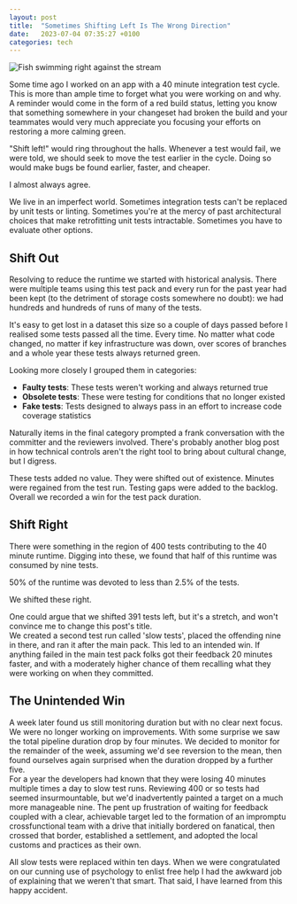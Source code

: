 ```yaml
---
layout: post
title:  "Sometimes Shifting Left Is The Wrong Direction"
date:   2023-07-04 07:35:27 +0100
categories: tech
---
```


![Fish swimming right against the stream](https://github.com/Geoff-Lillis/geoff-lillis.github.io/blob/main/docs/assets/images/ShiftLeft.jpeg?raw=true) 

Some time ago I worked on an app with a 40 minute integration test cycle. This is more than ample time to forget what you were working on and why. A reminder would come in the form of a red build status, letting you know that something somewhere in your changeset had broken the build and your teammates would very much appreciate you focusing your efforts on restoring a more calming green.

"Shift left!" would ring throughout the halls. Whenever a test would fail, we were told, we should seek to move the test earlier in the cycle. Doing so would make bugs be found earlier, faster, and cheaper.

I almost always agree.

We live in an imperfect world. Sometimes integration tests can't be replaced by unit tests or linting. Sometimes you're at the mercy of past architectural choices that make retrofitting unit tests intractable. Sometimes you have to evaluate other options.

## Shift Out

Resolving to reduce the runtime we started with historical analysis. There were multiple teams using this test pack and every run for the past year had been kept (to the detriment of storage costs somewhere no doubt): we had hundreds and hundreds of runs of many of the tests.

It's easy to get lost in a dataset this size so a couple of days passed before I realised some tests passed all the time. Every time. No matter what code changed, no matter if key infrastructure was down, over scores of branches and a whole year these tests always returned green.

Looking more closely I grouped them in categories:

* **Faulty tests**: These tests weren't working and always returned true
* **Obsolete tests**: These were testing for conditions that no longer existed
* **Fake tests**: Tests designed to always pass in an effort to increase code coverage statistics

Naturally items in the final category prompted a frank conversation with the committer and the reviewers involved. There's probably another blog post in how technical controls aren't the right tool to bring about cultural change, but I digress.

These tests added no value. They were shifted out of existence. Minutes were regained from the test run. Testing gaps were added to the backlog. Overall we recorded a win for the test pack duration.

## Shift Right

There were something in the region of 400 tests contributing to the 40 minute runtime. Digging into these, we found that half of this runtime was consumed by nine tests.

50% of the runtime was devoted to less than 2.5% of the tests.

We shifted these right.

One could argue that we shifted 391 tests left, but it's a stretch, and won't convince me to change this post's title.  
We created a second test run called 'slow tests', placed the offending nine in there, and ran it after the main pack. This led to an intended win. If anything failed in the main test pack folks got their feedback 20 minutes faster, and with a moderately higher chance of them recalling what they were working on when they committed.

## The Unintended Win

A week later found us still monitoring duration but with  no clear next focus. We were no longer working on improvements. With some surprise we saw the total pipeline duration drop  by four minutes. We decided to monitor for the remainder of the week, assuming we'd see reversion to the mean, then found ourselves again surprised when the duration dropped by a further five.                          
For a year the developers had known that they were losing 40 minutes multiple times a day to slow test runs. Reviewing 400 or so tests had seemed insurmountable, but we'd inadvertently painted a target on a much more manageable nine. The pent up frustration of waiting for feedback coupled with a clear, achievable target led to the formation of an impromptu crossfunctional team with a drive that initially bordered on fanatical, then crossed that border, established a settlement, and adopted the local customs and practices as their own.

All slow tests were replaced within ten days. When we were congratulated on our cunning use of psychology to enlist free help I had the awkward job of explaining that we weren't that smart. That said, I have learned from this happy accident.
